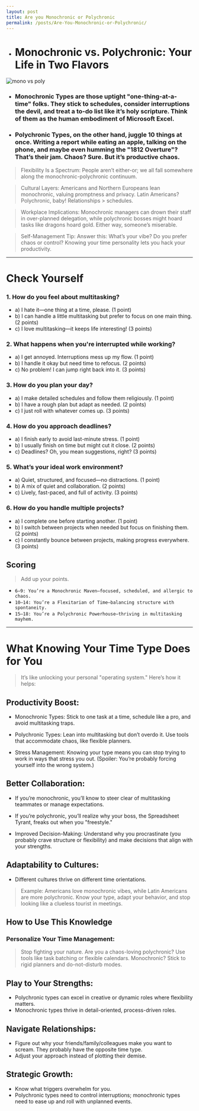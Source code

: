 ```yaml
---
layout: post
title: Are you Monochronic or Polychronic
permalink: /posts/Are-You-Monochronic-or-Polychronic/
---
```


- # Monochronic vs. Polychronic: Your Life in Two Flavors
![mono vs poly](https://github.com/user-attachments/assets/e84f34e7-ca66-4aa3-8c4c-a53a1ca2a2da)

- ### Monochronic Types are those uptight "one-thing-at-a-time" folks. They stick to schedules, consider interruptions the devil, and treat a to-do list like it’s holy scripture. Think of them as the human embodiment of Microsoft Excel.
- ### Polychronic Types, on the other hand, juggle 10 things at once. Writing a report while eating an apple, talking on the phone, and maybe even humming the "1812 Overture"? That’s their jam. Chaos? Sure. But it’s productive chaos.

> Flexibility Is a Spectrum: People aren’t either-or; we all fall somewhere along the monochronic-polychronic continuum.

> Cultural Layers: Americans and Northern Europeans lean monochronic, valuing promptness and privacy. Latin Americans? Polychronic, baby! Relationships > schedules.

> Workplace Implications: Monochronic managers can drown their staff in over-planned delegation, while polychronic bosses might hoard tasks like dragons hoard gold. Either way, someone’s miserable.

> Self-Management Tip: Answer this: What’s your vibe? Do you prefer chaos or control? Knowing your time personality lets you hack your productivity.

---

# Check Yourself 

### 1. How do you feel about multitasking?
- a) I hate it—one thing at a time, please. (1 point)
- b) I can handle a little multitasking but prefer to focus on one main thing. (2 points)
- c) I love multitasking—it keeps life interesting! (3 points)

### 2. What happens when you're interrupted while working?
- a) I get annoyed. Interruptions mess up my flow. (1 point)
- b) I handle it okay but need time to refocus. (2 points)
- c) No problem! I can jump right back into it. (3 points)

### 3. How do you plan your day?
- a) I make detailed schedules and follow them religiously. (1 point)
- b) I have a rough plan but adapt as needed. (2 points)
- c) I just roll with whatever comes up. (3 points)

### 4. How do you approach deadlines?
- a) I finish early to avoid last-minute stress. (1 point)
- b) I usually finish on time but might cut it close. (2 points)
- c) Deadlines? Oh, you mean suggestions, right? (3 points)

### 5. What’s your ideal work environment?
- a) Quiet, structured, and focused—no distractions. (1 point)
- b) A mix of quiet and collaboration. (2 points)
- c) Lively, fast-paced, and full of activity. (3 points)

### 6. How do you handle multiple projects?
- a) I complete one before starting another. (1 point)
- b) I switch between projects when needed but focus on finishing them. (2 points)
- c) I constantly bounce between projects, making progress everywhere. (3 points)

## Scoring
> Add up your points.
- ```6–9: You’re a Monochronic Maven—focused, scheduled, and allergic to chaos.```
- ```10–14: You’re a Flexitarian of Time—balancing structure with spontaneity.```
- ```15–18: You’re a Polychronic Powerhouse—thriving in multitasking mayhem.```

---

# What Knowing Your Time Type Does for You
> It’s like unlocking your personal "operating system." Here’s how it helps:

## Productivity Boost:

- Monochronic Types: Stick to one task at a time, schedule like a pro, and avoid multitasking traps.
- Polychronic Types: Lean into multitasking but don’t overdo it. Use tools that accommodate chaos, like flexible planners.

- Stress Management:
Knowing your type means you can stop trying to work in ways that stress you out. (Spoiler: You’re probably forcing yourself into the wrong system.)

## Better Collaboration:

- If you’re monochronic, you’ll know to steer clear of multitasking teammates or manage expectations.
- If you’re polychronic, you’ll realize why your boss, the Spreadsheet Tyrant, freaks out when you "freestyle."

- Improved Decision-Making:
Understand why you procrastinate (you probably crave structure or flexibility) and make decisions that align with your strengths.

## Adaptability to Cultures:

- Different cultures thrive on different time orientations.
> Example: Americans love monochronic vibes, while Latin Americans are more polychronic. Know your type, adapt your behavior, and stop looking like a clueless tourist in meetings.

## How to Use This Knowledge

### Personalize Your Time Management:
> Stop fighting your nature. Are you a chaos-loving polychronic? Use tools like task batching or flexible calendars. Monochronic? Stick to rigid planners and do-not-disturb modes.

## Play to Your Strengths:

- Polychronic types can excel in creative or dynamic roles where flexibility matters.
- Monochronic types thrive in detail-oriented, process-driven roles.
  
## Navigate Relationships:

- Figure out why your friends/family/colleagues make you want to scream. They probably have the opposite time type.
- Adjust your approach instead of plotting their demise.

## Strategic Growth:

- Know what triggers overwhelm for you.
- Polychronic types need to control interruptions; monochronic types need to ease up and roll with unplanned events.



